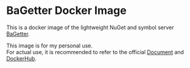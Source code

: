 # BaGetter Docker Image

This is a docker image of the lightweight NuGet and symbol server [BaGetter](https://github.com/bagetter/BaGetter)\.

This image is for my personal use.  
For actual use, it is recommended to refer to the official [Document](https://www.bagetter.com/docs/Installation/docker) and [DockerHub](https://hub.docker.com/r/bagetter/bagetter).  
